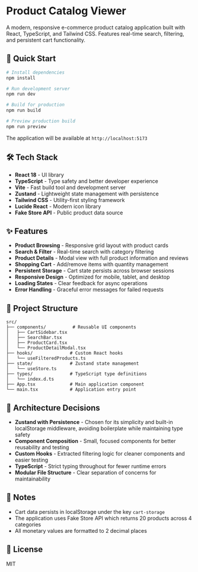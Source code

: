 # Product Catalog Viewer

A modern, responsive e-commerce product catalog application built with React, TypeScript, and Tailwind CSS. Features real-time search, filtering, and persistent cart functionality.

## 🚀 Quick Start

```bash
# Install dependencies
npm install

# Run development server
npm run dev

# Build for production
npm run build

# Preview production build
npm run preview
```

The application will be available at `http://localhost:5173`

## 🛠️ Tech Stack

- **React 18** - UI library
- **TypeScript** - Type safety and better developer experience
- **Vite** - Fast build tool and development server
- **Zustand** - Lightweight state management with persistence
- **Tailwind CSS** - Utility-first styling framework
- **Lucide React** - Modern icon library
- **Fake Store API** - Public product data source

## ✨ Features

- **Product Browsing** - Responsive grid layout with product cards
- **Search & Filter** - Real-time search with category filtering
- **Product Details** - Modal view with full product information and reviews
- **Shopping Cart** - Add/remove items with quantity management
- **Persistent Storage** - Cart state persists across browser sessions
- **Responsive Design** - Optimized for mobile, tablet, and desktop
- **Loading States** - Clear feedback for async operations
- **Error Handling** - Graceful error messages for failed requests

## 📂 Project Structure

```
src/
├── components/          # Reusable UI components
│   ├── CartSidebar.tsx
│   ├── SearchBar.tsx
│   ├── ProductCard.tsx
│   └── ProductDetailModal.tsx
├── hooks/              # Custom React hooks
│   └── useFilteredProducts.ts
├── state/              # Zustand state management
│   └── useStore.ts
├── types/              # TypeScript type definitions
│   └── index.d.ts
├── App.tsx             # Main application component
└── main.tsx            # Application entry point
```

## 🎨 Architecture Decisions

- **Zustand with Persistence** - Chosen for its simplicity and built-in localStorage middleware, avoiding boilerplate while maintaining type safety
- **Component Composition** - Small, focused components for better reusability and testing
- **Custom Hooks** - Extracted filtering logic for cleaner components and easier testing
- **TypeScript** - Strict typing throughout for fewer runtime errors
- **Modular File Structure** - Clear separation of concerns for maintainability


## 📝 Notes

- Cart data persists in localStorage under the key `cart-storage`
- The application uses Fake Store API which returns 20 products across 4 categories
- All monetary values are formatted to 2 decimal places

## 📄 License

MIT